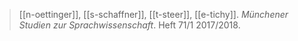 > [[n-oettinger]], [[s-schaffner]], [[t-steer]], [[e-tichy]]. *Münchener Studien zur Sprachwissenschaft*. Heft 71/1 2017/2018.